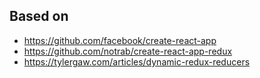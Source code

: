 ## Based on
- https://github.com/facebook/create-react-app
- https://github.com/notrab/create-react-app-redux
- https://tylergaw.com/articles/dynamic-redux-reducers

